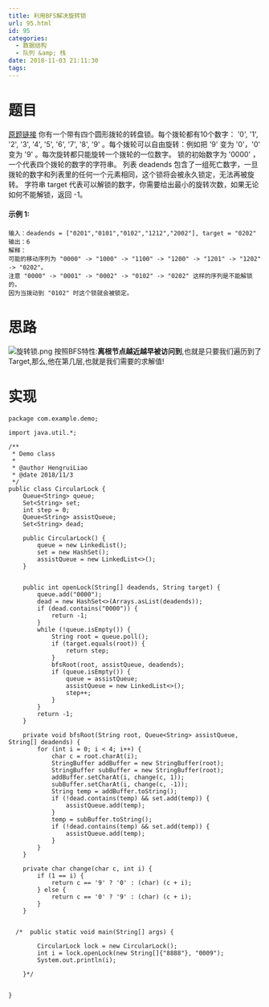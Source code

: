 ```yaml
---
title: 利用BFS解决旋转锁
url: 95.html
id: 95
categories:
  - 数据结构
  - 队列 &amp; 栈
date: 2018-11-03 21:11:30
tags:
---
```


题目
==

[原题链接](https://leetcode-cn.com/explore/learn/card/queue-stack/217/queue-and-bfs/873/ "原题") 你有一个带有四个圆形拨轮的转盘锁。每个拨轮都有10个数字： '0', '1', '2', '3', '4', '5', '6', '7', '8', '9' 。每个拨轮可以自由旋转：例如把 '9' 变为 '0'，'0' 变为 '9' 。每次旋转都只能旋转一个拨轮的一位数字。 锁的初始数字为 '0000' ，一个代表四个拨轮的数字的字符串。 列表 deadends 包含了一组死亡数字，一旦拨轮的数字和列表里的任何一个元素相同，这个锁将会被永久锁定，无法再被旋转。 字符串 target 代表可以解锁的数字，你需要给出最小的旋转次数，如果无论如何不能解锁，返回 -1。

#### 示例 1:

    输入：deadends = ["0201","0101","0102","1212","2002"], target = "0202"
    输出：6
    解释：
    可能的移动序列为 "0000" -> "1000" -> "1100" -> "1200" -> "1201" -> "1202" -> "0202"。
    注意 "0000" -> "0001" -> "0002" -> "0102" -> "0202" 这样的序列是不能解锁的，
    因为当拨动到 "0102" 时这个锁就会被锁定。
    

思路
==

![旋转锁.png](https://upload-images.jianshu.io/upload_images/11238837-34f68103fc167397.png?imageMogr2/auto-orient/strip%7CimageView2/2/w/1240) 按照BFS特性:**离根节点越近越早被访问到**,也就是只要我们遍历到了Target,那么,他在第几层,也就是我们需要的求解值!

实现
==

    package com.example.demo;
    
    import java.util.*;
    
    /**
     * Demo class
     *
     * @author HengruiLiao
     * @date 2018/11/3
     */
    public class CircularLock {
        Queue<String> queue;
        Set<String> set;
        int step = 0;
        Queue<String> assistQueue;
        Set<String> dead;
    
        public CircularLock() {
            queue = new LinkedList();
            set = new HashSet();
            assistQueue = new LinkedList<>();
        }
    
    
        public int openLock(String[] deadends, String target) {
            queue.add("0000");
            dead = new HashSet<>(Arrays.asList(deadends));
            if (dead.contains("0000")) {
                return -1;
            }
            while (!queue.isEmpty()) {
                String root = queue.poll();
                if (target.equals(root)) {
                    return step;
                }
                bfsRoot(root, assistQueue, deadends);
                if (queue.isEmpty()) {
                    queue = assistQueue;
                    assistQueue = new LinkedList<>();
                    step++;
                }
            }
            return -1;
        }
    
        private void bfsRoot(String root, Queue<String> assistQueue, String[] deadends) {
            for (int i = 0; i < 4; i++) {
                char c = root.charAt(i);
                StringBuffer addBuffer = new StringBuffer(root);
                StringBuffer subBuffer = new StringBuffer(root);
                addBuffer.setCharAt(i, change(c, 1));
                subBuffer.setCharAt(i, change(c, -1));
                String temp = addBuffer.toString();
                if (!dead.contains(temp) && set.add(temp)) {
                    assistQueue.add(temp);
                }
                temp = subBuffer.toString();
                if (!dead.contains(temp) && set.add(temp)) {
                    assistQueue.add(temp);
                }
            }
        }
    
        private char change(char c, int i) {
            if (1 == i) {
                return c == '9' ? '0' : (char) (c + i);
            } else {
                return c == '0' ? '9' : (char) (c + i);
            }
        }
    
    
      /*  public static void main(String[] args) {
    
            CircularLock lock = new CircularLock();
            int i = lock.openLock(new String[]{"8888"}, "0009");
            System.out.println(i);
    
        }*/
    
    
    }